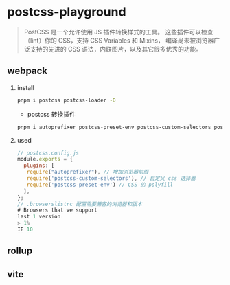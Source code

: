 # postcss-playground

> PostCSS 是一个允许使用 JS 插件转换样式的工具。 这些插件可以检查（lint）你的 CSS，支持 CSS Variables 和 Mixins， 编译尚未被浏览器广泛支持的先进的 CSS 语法，内联图片，以及其它很多优秀的功能。

## webpack

1. install

   ```bash
   pnpm i postcss postcss-loader -D
   ```

   - postcss 转换插件

   ```bash
   pnpm i autoprefixer postcss-preset-env postcss-custom-selectors postcss-pxtorem -D
   ```

2. used

   ```js
   // postcss.config.js
   module.exports = {
     plugins: [
      require("autoprefixer"), // 增加浏览器前缀
      require('postcss-custom-selectors'), // 自定义 css 选择器
      require('postcss-preset-env') // CSS 的 polyfill
     ],
   };
   // .browserslistrc 配置需要兼容的浏览器和版本
   # Browsers that we support
   last 1 version
   > 1%
   IE 10
   ```

## rollup

## vite
